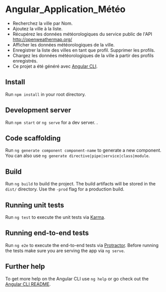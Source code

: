 # Angular_Application_Météo

* Recherchez la ville par Nom.
* Ajoutez la ville à la liste.
* Récupérez les données météorologiques du service public de l'API http://openweathermap.org/
* Afficher les données météorologiques de la ville.
* Enregistrer la liste des villes en tant que profil. Supprimer les profils.
* Chargez les données météorologiques de la ville à partir des profils enregistrés.
* Ce projet a été généré avec [Angular CLI](https://github.com/angular/angular-cli).

## Install
Run `npm install` in your root directory.

## Development server
Run `npm start` or `ng serve` for a dev server. .

## Code scaffolding
Run `ng generate component component-name` to generate a new component. You can also use `ng generate directive|pipe|service|class|module`.

## Build
Run `ng build` to build the project. The build artifacts will be stored in the `dist/` directory. Use the `-prod` flag for a production build.

## Running unit tests
Run `ng test` to execute the unit tests via [Karma](https://karma-runner.github.io).

## Running end-to-end tests
Run `ng e2e` to execute the end-to-end tests via [Protractor](http://www.protractortest.org/).
Before running the tests make sure you are serving the app via `ng serve`.

## Further help
To get more help on the Angular CLI use `ng help` or go check out the [Angular CLI README](https://github.com/angular/angular-cli/blob/master/README.md).
